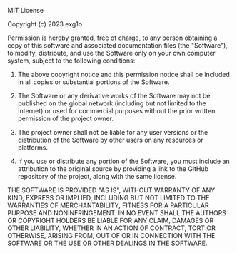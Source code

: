 MIT License

Copyright (c) 2023 exg1o

Permission is hereby granted, free of charge, to any person obtaining a copy of this software and associated documentation files (the "Software"), 
to modify, distribute, and use the Software only on your own computer system, subject to the following conditions:

1. The above copyright notice and this permission notice shall be included in all copies or substantial portions of the Software.

2. The Software or any derivative works of the Software may not be published on the global network (including but not limited to the internet) or used for commercial purposes without the prior written permission of the project owner.

3. The project owner shall not be liable for any user versions or the distribution of the Software by other users on any resources or platforms.

4. If you use or distribute any portion of the Software, you must include an attribution to the original source by providing a link to the GitHub repository of the project, along with the same license.

THE SOFTWARE IS PROVIDED "AS IS", WITHOUT WARRANTY OF ANY KIND, EXPRESS OR IMPLIED, INCLUDING BUT NOT LIMITED TO THE WARRANTIES OF 
MERCHANTABILITY, FITNESS FOR A PARTICULAR PURPOSE AND NONINFRINGEMENT. IN NO EVENT SHALL THE AUTHORS OR COPYRIGHT HOLDERS BE LIABLE FOR 
ANY CLAIM, DAMAGES OR OTHER LIABILITY, WHETHER IN AN ACTION OF CONTRACT, TORT OR OTHERWISE, ARISING FROM, OUT OF OR IN CONNECTION WITH 
THE SOFTWARE OR THE USE OR OTHER DEALINGS IN THE SOFTWARE.
